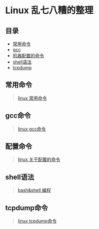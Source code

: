 # Linux 乱七八糟的整理

## 目录

* [常用命令](#常用命令)
* [gcc](#gcc命令)
* [机器配置的命令](#配置命令)
* [shell语法](#shell语法)
* [tcpdump](#tcpdump命令)

## 常用命令
> [linux 常用命令](./linux命令_常用.md)

## gcc命令
> [linux gcc命令](./linux命令_gcc.md)

## 配置命令
> [linux 关于配置的命令](./linux配置.md)

## shell语法
> [bash&shell 编程](./bash&shell编程.md)

## tcpdump命令
> [linux tcpdump命令](./linux命令_tcpdump.md)